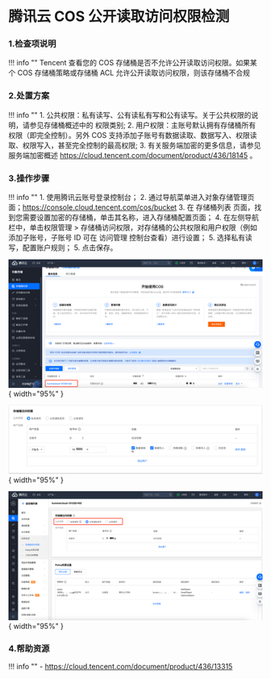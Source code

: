 # 腾讯云 COS 公开读取访问权限检测

### 1.检查项说明
!!! info ""
    Tencent 查看您的 COS 存储桶是否不允许公开读取访问权限。如果某个 COS 存储桶策略或存储桶 ACL 允许公开读取访问权限，则该存储桶不合规

### 2.处置方案
!!! info ""
    1. 公共权限：私有读写、公有读私有写和公有读写。关于公共权限的说明，请参见存储桶概述中的 权限类别;
    2. 用户权限：主账号默认拥有存储桶所有权限（即完全控制）。另外 COS 支持添加子账号有数据读取、数据写入、权限读取、权限写入，甚至完全控制的最高权限;
    3. 有关服务端加密的更多信息，请参见 服务端加密概述 https://cloud.tencent.com/document/product/436/18145 。

### 3.操作步骤
!!! info ""
    1. 使用腾讯云账号登录控制台；
    2. 通过导航菜单进入对象存储管理页面；https://console.cloud.tencent.com/cos/bucket
    3. 在 存储桶列表 页面，找到您需要设置加密的存储桶，单击其名称，进入存储桶配置页面；
    4. 在左侧导航栏中，单击权限管理 > 存储桶访问权限，对存储桶的公共权限和用户权限（例如添加子账号，子账号 ID 可在 访问管理 控制台查看）进行设置；
    5. 选择私有读写，配置账户规则；
    5. 点击保存。

![处置方案-存储存储列表](../../img/suggest/tencent/cos-bucket-list.png){ width="95%" }

![处置方案-存储桶加密](../../img/suggest/tencent/cos-private-policy.png){ width="95%" }

![处置方案-存储桶加密](../../img/suggest/tencent/cos-policy.png){ width="95%" }

### 4.帮助资源
!!! info ""
    - https://cloud.tencent.com/document/product/436/13315
    
